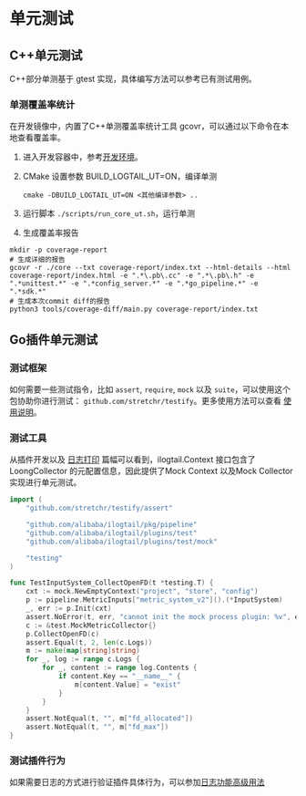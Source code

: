 # 单元测试

## C++单元测试

C++部分单测基于 gtest 实现，具体编写方法可以参考已有测试用例。

### 单测覆盖率统计

在开发镜像中，内置了C++单测覆盖率统计工具 gcovr，可以通过以下命令在本地查看覆盖率。

1. 进入开发容器中，参考[开发环境](../development-environment.md)。
2. CMake 设置参数 BUILD_LOGTAIL_UT=ON，编译单测

    ```shell
    cmake -DBUILD_LOGTAIL_UT=ON <其他编译参数> ..
    ```

3. 运行脚本 `./scripts/run_core_ut.sh`，运行单测
4. 生成覆盖率报告

```shell
mkdir -p coverage-report
# 生成详细的报告
gcovr -r ./core --txt coverage-report/index.txt --html-details --html coverage-report/index.html -e ".*\.pb\.cc" -e ".*\.pb\.h" -e ".*unittest.*" -e ".*config_server.*" -e ".*go_pipeline.*" -e ".*sdk.*"
# 生成本次commit diff的报告
python3 tools/coverage-diff/main.py coverage-report/index.txt
```

## Go插件单元测试

### 测试框架

如何需要一些测试指令，比如 `assert`, `require`, `mock` 以及 `suite`，可以使用这个包协助你进行测试： `github.com/stretchr/testify`。更多使用方法可以查看 [使用说明](https://github.com/stretchr/testify)。

### 测试工具

从插件开发以及 [日志打印](How-to-use-logger.md) 篇幅可以看到，ilogtail.Context 接口包含了 LoongCollector 的元配置信息，因此提供了Mock Context 以及Mock Collector 实现进行单元测试。

```go
import (
    "github.com/stretchr/testify/assert"

    "github.com/alibaba/ilogtail/pkg/pipeline"
    "github.com/alibaba/ilogtail/plugins/test"
    "github.com/alibaba/ilogtail/plugins/test/mock"

    "testing"
)

func TestInputSystem_CollectOpenFD(t *testing.T) {
    cxt := mock.NewEmptyContext("project", "store", "config")
    p := pipeline.MetricInputs["metric_system_v2"]().(*InputSystem)
    _, err := p.Init(cxt)
    assert.NoError(t, err, "cannot init the mock process plugin: %v", err)
    c := &test.MockMetricCollector{}
    p.CollectOpenFD(c)
    assert.Equal(t, 2, len(c.Logs))
    m := make(map[string]string)
    for _, log := range c.Logs {
        for _, content := range log.Contents {
            if content.Key == "__name__" {
                m[content.Value] = "exist"
            }
        }
    }
    assert.NotEqual(t, "", m["fd_allocated"])
    assert.NotEqual(t, "", m["fd_max"])
}
```

### 测试插件行为

如果需要日志的方式进行验证插件具体行为，可以参加[日志功能高级用法](../plugin-development/plugin-debug/logger-api.md)

